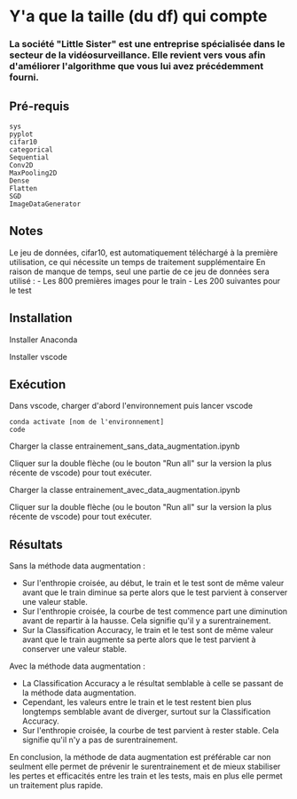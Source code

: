 # Y'a que la taille (du df) qui compte




### La société "Little Sister" est une entreprise spécialisée dans le secteur de la vidéosurveillance. Elle revient vers vous afin d'améliorer l'algorithme que vous lui avez précédemment fourni.


## Pré-requis

```
sys
pyplot
cifar10
categorical
Sequential
Conv2D
MaxPooling2D
Dense
Flatten
SGD
ImageDataGenerator
```

## Notes

Le jeu de données, cifar10, est automatiquement téléchargé à la première utilisation, ce qui nécessite un temps de traitement supplémentaire
En raison de manque de temps, seul une partie de ce jeu de données sera utilisé :
	- Les 800 premières images pour le train
	- Les 200 suivantes pour le test


## Installation

Installer Anaconda

Installer vscode


## Exécution

Dans vscode, charger d'abord l'environnement puis lancer vscode

```
conda activate [nom de l'environnement]
code
```

Charger la classe entrainement_sans_data_augmentation.ipynb

Cliquer sur la double flèche (ou le bouton "Run all" sur la version la plus récente de vscode) pour tout exécuter.

Charger la classe entrainement_avec_data_augmentation.ipynb

Cliquer sur la double flèche (ou le bouton "Run all" sur la version la plus récente de vscode) pour tout exécuter.


## Résultats

Sans la méthode data augmentation :

- Sur l'enthropie croisée, au début, le train et le test sont de même valeur avant que le train diminue sa perte alors que le test parvient à conserver une valeur stable.
- Sur l'enthropie croisée, la courbe de test commence part une diminution avant de repartir à la hausse. Cela signifie qu'il y a surentrainement.
- Sur la Classification Accuracy, le train et le test sont de même valeur avant que le train augmente sa perte alors que le test parvient à conserver une valeur stable.

Avec la méthode data augmentation :

- La Classification Accuracy a le résultat semblable à celle se passant de la méthode data augmentation.
- Cependant, les valeurs entre le train et le test restent bien plus longtemps semblable avant de diverger, surtout sur la Classification Accuracy.
- Sur l'enthropie croisée, la courbe de test parvient à rester stable. Cela signifie qu'il n'y a pas de surentrainement.

En conclusion, la méthode de data augmentation est préférable car non seulment elle permet de prévenir le surentrainement et de mieux stabiliser les pertes et efficacités entre les train et les tests, mais en plus elle permet un traitement plus rapide.



